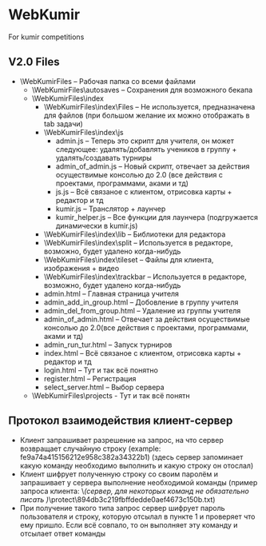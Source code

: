 # WebKumir
For kumir competitions


## V2.0 Files
- \WebKumirFiles – Рабочая папка со всеми файлами
    - \WebKumirFiles\autosaves – Сохранения для возможного бекапа
    - \WebKumirFiles\index
        - \WebKumirFiles\index\Files – Не используется, предназначена для файлов (при большом желание их можно отображать в tab задачи)
        - \WebKumirFiles\index\js
            - admin.js – Теперь это скрипт для учителя, он может следующее: удалять/добавлять учеников в группу + удалять/создавать турниры
            - admin_of_admin.js – Новый скрипт, отвечает за действия осуществимые консолью до 2.0 (все действия с проектами, программами, аками и тд)
            - js.js – Всё связаное с клиентом, отрисовка карты + редактор и тд
            - kumir.js – Транслятор + лаунчер
            - kumir_helper.js – Все функции для лаунчера (подгружается динамически в kumir.js)
        - \WebKumirFiles\index\lib – Библиотеки для редактора
        - \WebKumirFiles\index\split – Используется в редакторе, возможно, будет удалено когда-нибудь
        - \WebKumirFiles\index\tileset – Файлы для клиента, изображения + видео
        - \WebKumirFiles\index\trackbar – Используется в редакторе, возможно, будет удалено когда-нибудь
        - admin.html – Главная страница учителя
        - admin_add_in_group.html – Добовление в группу учителя
        - admin_del_from_group.html – Удаление из группы учителя
        - admin_of_admin.html – Отвечает за действия осуществимые консолью до 2.0(все действия с проектами, программами, аками и тд)
        - admin_run_tur.html – Запуск турниров
        - index.html – Всё связаное с клиентом, отрисовка карты + редактор и тд
        - login.html – Тут и так всё понятно
        - register.html – Регистрация
        - select_server.html – Выбор сервера
    - \WebKumirFiles\projects - Тут и так всё понятн

## Протокол взаимодействия клиент-сервер
- Клиент запрашивает разрешение на запрос, на что сервер возвращает случайную строку (example: fe9a74a415156212e958c382a34322b1) (здесь сервер запоминает какую команду необходимо выполнить и какую строку он отослал)
- Клиент шифрует полученную строку со своим паролём и запрашивает у сервера выполнение необходимой команды (пример запроса клиента: 
\\_(сервер, для некоторых команд не обязательно писать )_\\protect\\894db3c219fbffdedde0aef4673c150b.txt)
- При получение такого типа запрос сервер шифрует пароль пользователя и строку, которую отсылал в пункте 1 и проверяет что ему пришло. Если всё совпало, то он выполняет эту команду и отсылает ответ команды

